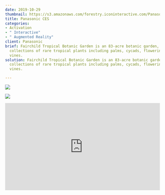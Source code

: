```yaml
---
date: 2019-10-29
thumbnail: https://s3.amazonaws.com/forestry.iconinteractive.com/Panasonic.008.jpeg
title: Panasonic CES
categories:
- Activation
- " Interactive"
- " Augmented Reality"
client: Panasonic
brief: Fairchild Tropical Botanic Garden is an 83-acre botanic garden, with extensive
  collections of rare tropical plants including palms, cycads, flowering trees, and
  vines.
solution: Fairchild Tropical Botanic Garden is an 83-acre botanic garden, with extensive
  collections of rare tropical plants including palms, cycads, flowering trees, and
  vines.

---
```


![](https://s3.amazonaws.com/forestry.iconinteractive.com/Panasonic.006.jpeg)

![](https://s3.amazonaws.com/forestry.iconinteractive.com/Panasonic.007.jpeg)

<div style="padding:56.25% 0 0 0;position:relative;"><iframe src="https://player.vimeo.com/video/296096986?byline=0&portrait=0" style="position:absolute;top:0;left:0;width:100%;height:100%;" frameborder="0" allow="autoplay; fullscreen" allowfullscreen></iframe></div><script src="https://player.vimeo.com/api/player.js"></script>